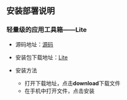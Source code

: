 ## 安装部署说明

### 轻量级的应用工具箱——Lite

* 源码地址：[源码](https://github.com/yanmingsysu/lite "源码")

* 安装包下载地址：[Lite](https://github.com/yanmingsysu/lite/blob/master/Lite/app/release/release/Lite.apk "Lite")
* 安装方法
  * 打开下载地址，点击**download**下载文件
  * 在手机中打开文件，点击安装
